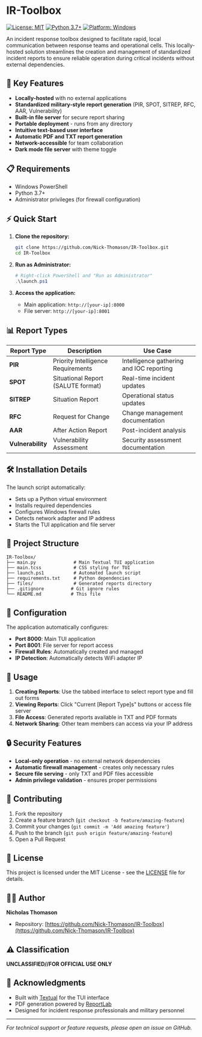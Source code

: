 # IR-Toolbox

[![License: MIT](https://img.shields.io/badge/License-MIT-yellow.svg)](https://opensource.org/licenses/MIT)
[![Python 3.7+](https://img.shields.io/badge/python-3.7+-blue.svg)](https://www.python.org/downloads/)
[![Platform: Windows](https://img.shields.io/badge/platform-Windows-lightgrey.svg)](https://www.microsoft.com/windows)

An incident response toolbox designed to facilitate rapid, local communication between response teams and operational cells. This locally-hosted solution streamlines the creation and management of standardized incident reports to ensure reliable operation during critical incidents without external dependencies.

## 🚀 Key Features

- **Locally-hosted** with no external applications
- **Standardized military-style report generation** (PIR, SPOT, SITREP, RFC, AAR, Vulnerability)
- **Built-in file server** for secure report sharing
- **Portable deployment** - runs from any directory
- **Intuitive text-based user interface**
- **Automatic PDF and TXT report generation**
- **Network-accessible** for team collaboration
- **Dark mode file server** with theme toggle

## 📋 Requirements

- Windows PowerShell
- Python 3.7+
- Administrator privileges (for firewall configuration)

## ⚡ Quick Start

1. **Clone the repository:**
   ```bash
   git clone https://github.com/Nick-Thomason/IR-Toolbox.git
   cd IR-Toolbox
   ```

2. **Run as Administrator:**
   ```powershell
   # Right-click PowerShell and "Run as Administrator"
   .\launch.ps1
   ```

3. **Access the application:**
   - Main application: `http://[your-ip]:8000`
   - File server: `http://[your-ip]:8001`

## 📊 Report Types

| Report Type | Description | Use Case |
|-------------|-------------|----------|
| **PIR** | Priority Intelligence Requirements | Intelligence gathering and IOC reporting |
| **SPOT** | Situational Report (SALUTE format) | Real-time incident updates |
| **SITREP** | Situation Report | Operational status updates |
| **RFC** | Request for Change | Change management documentation |
| **AAR** | After Action Report | Post-incident analysis |
| **Vulnerability** | Vulnerability Assessment | Security assessment documentation |

## 🛠️ Installation Details

The launch script automatically:
- Sets up a Python virtual environment
- Installs required dependencies
- Configures Windows firewall rules
- Detects network adapter and IP address
- Starts the TUI application and file server

## 📁 Project Structure

```
IR-Toolbox/
├── main.py              # Main Textual TUI application
├── main.tcss            # CSS styling for TUI
├── launch.ps1           # Automated launch script
├── requirements.txt     # Python dependencies
├── files/               # Generated reports directory
├── .gitignore          # Git ignore rules
└── README.md           # This file
```

## 🔧 Configuration

The application automatically configures:
- **Port 8000**: Main TUI application
- **Port 8001**: File server for report access
- **Firewall Rules**: Automatically created and managed
- **IP Detection**: Automatically detects WiFi adapter IP

## 📖 Usage

1. **Creating Reports**: Use the tabbed interface to select report type and fill out forms
2. **Viewing Reports**: Click "Current [Report Type]s" buttons or access file server
3. **File Access**: Generated reports available in TXT and PDF formats
4. **Network Sharing**: Other team members can access via your IP address

## 🔒 Security Features

- **Local-only operation** - no external network dependencies
- **Automatic firewall management** - creates only necessary rules
- **Secure file serving** - only TXT and PDF files accessible
- **Admin privilege validation** - ensures proper permissions

## 🤝 Contributing

1. Fork the repository
2. Create a feature branch (`git checkout -b feature/amazing-feature`)
3. Commit your changes (`git commit -m 'Add amazing feature'`)
4. Push to the branch (`git push origin feature/amazing-feature`)
5. Open a Pull Request

## 📝 License

This project is licensed under the MIT License - see the [LICENSE](LICENSE) file for details.

## 👨‍💻 Author

**Nicholas Thomason**
- Repository: [https://github.com/Nick-Thomason/IR-Toolbox](https://github.com/Nick-Thomason/IR-Toolbox)

## ⚠️ Classification

**UNCLASSIFIED//FOR OFFICIAL USE ONLY**

## 🙏 Acknowledgments

- Built with [Textual](https://github.com/Textualize/textual) for the TUI interface
- PDF generation powered by [ReportLab](https://www.reportlab.com/)
- Designed for incident response professionals and military personnel

---

*For technical support or feature requests, please open an issue on GitHub.*
